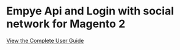 # Empye Api and Login with social network for Magento 2

[View the Complete User Guide](https://empye.github.io/empye-login-and-api)


